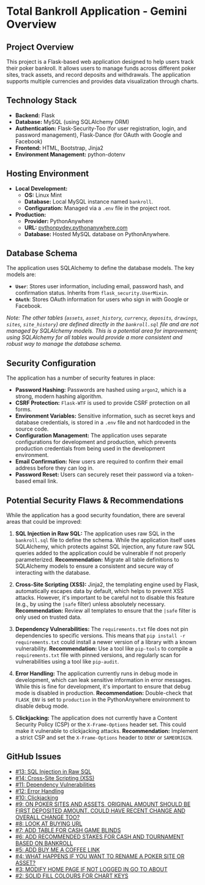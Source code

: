 # Total Bankroll Application - Gemini Overview

## Project Overview

This project is a Flask-based web application designed to help users track their poker bankroll. It allows users to manage funds across different poker sites, track assets, and record deposits and withdrawals. The application supports multiple currencies and provides data visualization through charts.

## Technology Stack

*   **Backend:** Flask
*   **Database:** MySQL (using SQLAlchemy ORM)
*   **Authentication:** Flask-Security-Too (for user registration, login, and password management), Flask-Dance (for OAuth with Google and Facebook)
*   **Frontend:** HTML, Bootstrap, Jinja2
*   **Environment Management:** python-dotenv

## Hosting Environment

*   **Local Development:**
    *   **OS:** Linux Mint
    *   **Database:** Local MySQL instance named `bankroll`.
    *   **Configuration:** Managed via a `.env` file in the project root.
*   **Production:**
    *   **Provider:** PythonAnywhere
    *   **URL:** [pythonpydev.pythonanywhere.com](https://pythonpydev.pythonanywhere.com/)
    *   **Database:** Hosted MySQL database on PythonAnywhere.

## Database Schema

The application uses SQLAlchemy to define the database models. The key models are:

*   **`User`**: Stores user information, including email, password hash, and confirmation status. Inherits from `flask_security.UserMixin`.
*   **`OAuth`**: Stores OAuth information for users who sign in with Google or Facebook.

*Note: The other tables (`assets`, `asset_history`, `currency`, `deposits`, `drawings`, `sites`, `site_history`) are defined directly in the `bankroll.sql` file and are not managed by SQLAlchemy models. This is a potential area for improvement; using SQLAlchemy for all tables would provide a more consistent and robust way to manage the database schema.*

## Security Configuration

The application has a number of security features in place:

*   **Password Hashing:** Passwords are hashed using `argon2`, which is a strong, modern hashing algorithm.
*   **CSRF Protection:** `Flask-WTF` is used to provide CSRF protection on all forms.
*   **Environment Variables:** Sensitive information, such as secret keys and database credentials, is stored in a `.env` file and not hardcoded in the source code.
*   **Configuration Management:** The application uses separate configurations for development and production, which prevents production credentials from being used in the development environment.
*   **Email Confirmation:** New users are required to confirm their email address before they can log in.
*   **Password Reset:** Users can securely reset their password via a token-based email link.

## Potential Security Flaws & Recommendations

While the application has a good security foundation, there are several areas that could be improved:

1.  **SQL Injection in Raw SQL:** The application uses raw SQL in the `bankroll.sql` file to define the schema. While the application itself uses SQLAlchemy, which protects against SQL injection, any future raw SQL queries added to the application could be vulnerable if not properly parameterized. **Recommendation:** Migrate all table definitions to SQLAlchemy models to ensure a consistent and secure way of interacting with the database.

2.  **Cross-Site Scripting (XSS):** Jinja2, the templating engine used by Flask, automatically escapes data by default, which helps to prevent XSS attacks. However, it's important to be careful not to disable this feature (e.g., by using the `|safe` filter) unless absolutely necessary. **Recommendation:** Review all templates to ensure that the `|safe` filter is only used on trusted data.

3.  **Dependency Vulnerabilities:** The `requirements.txt` file does not pin dependencies to specific versions. This means that `pip install -r requirements.txt` could install a newer version of a library with a known vulnerability. **Recommendation:** Use a tool like `pip-tools` to compile a `requirements.txt` file with pinned versions, and regularly scan for vulnerabilities using a tool like `pip-audit`.

4.  **Error Handling:** The application currently runs in debug mode in development, which can leak sensitive information in error messages. While this is fine for development, it's important to ensure that debug mode is disabled in production. **Recommendation:** Double-check that `FLASK_ENV` is set to `production` in the PythonAnywhere environment to disable debug mode.

5.  **Clickjacking:** The application does not currently have a Content Security Policy (CSP) or the `X-Frame-Options` header set. This could make it vulnerable to clickjacking attacks. **Recommendation:** Implement a strict CSP and set the `X-Frame-Options` header to `DENY` or `SAMEORIGIN`.

## GitHub Issues

*   [#13: SQL Injection in Raw SQL](https://github.com/pythonpydev/total_bankroll/issues/13)
*   [#14: Cross-Site Scripting (XSS)](https://github.com/pythonpydev/total_bankroll/issues/14)
*   [#11: Dependency Vulnerabilities](https://github.com/pythonpydev/total_bankroll/issues/11)
*   [#12: Error Handling](https://github.com/pythonpydev/total_bankroll/issues/12)
*   [#10: Clickjacking](https://github.com/pythonpydev/total_bankroll/issues/10)
*   [#9: ON POKER SITES AND ASSETS, ORIGINAL AMOUNT SHOULD BE FIRST DEPOSITED AMOUNT. COULD HAVE RECENT CHANGE AND OVERALL CHANGE TOO?](https://github.com/pythonpydev/total_bankroll/issues/9)
*   [#8: LOOK AT BUYING URL](https://github.com/pythonpydev/total_bankroll/issues/8)
*   [#7: ADD TABLE FOR CASH GAME BLINDS](https://github.com/pythonpydev/total_bankroll/issues/7)
*   [#6: ADD RECOMMENDED STAKES FOR CASH AND TOURNAMENT BASED ON BANKROLL](https://github.com/pythonpydev/total_bankroll/issues/6)
*   [#5: ADD BUY ME A COFFEE LINK](https://github.com/pythonpydev/total_bankroll/issues/5)
*   [#4: WHAT HAPPENS IF YOU WANT TO RENAME A POKER SITE OR ASSET?](https://github.com/pythonpydev/total_bankroll/issues/4)
*   [#3: MODIFY HOME PAGE IF NOT LOGGED IN GO TO ABOUT](https://github.com/pythonpydev/total_bankroll/issues/3)
*   [#2: SOLID FILL COLOURS FOR CHART KEYS](https://github.com/pythonpydev/total_bankroll/issues/2)
